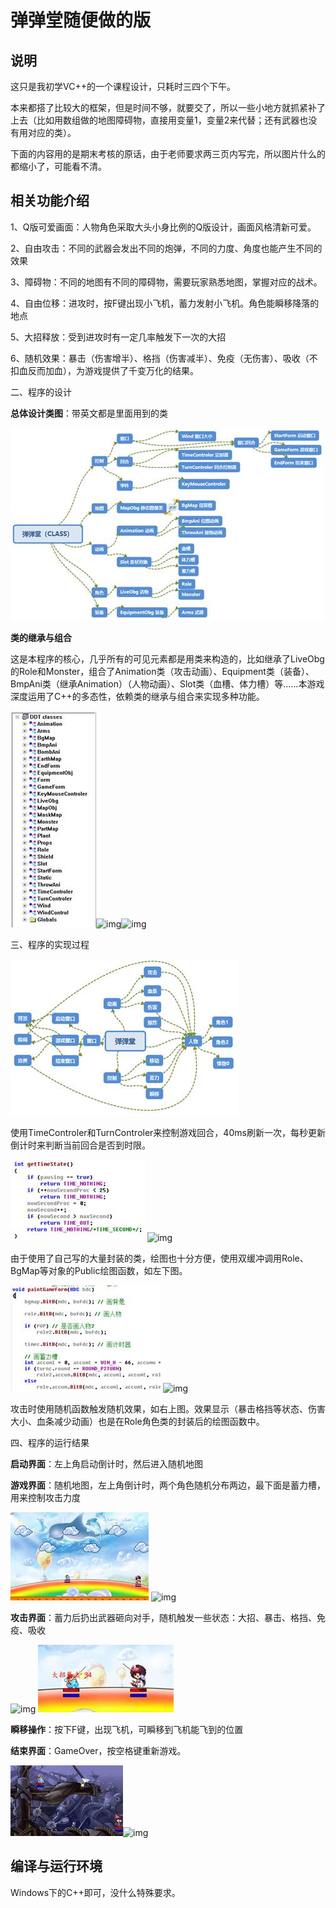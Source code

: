 # 弹弹堂随便做的版



## 说明

这只是我初学VC++的一个课程设计，只耗时三四个下午。

本来都搭了比较大的框架，但是时间不够，就要交了，所以一些小地方就抓紧补了上去（比如用数组做的地图障碍物，直接用变量1，变量2来代替；还有武器也没有用对应的类）。

下面的内容用的是期末考核的原话，由于老师要求两三页内写完，所以图片什么的都缩小了，可能看不清。



## 相关功能介绍

1、Q版可爱画面：人物角色采取大头小身比例的Q版设计，画面风格清新可爱。

2、自由攻击：不同的武器会发出不同的炮弹，不同的力度、角度也能产生不同的效果

3、障碍物：不同的地图有不同的障碍物，需要玩家熟悉地图，掌握对应的战术。

4、自由位移：进攻时，按F键出现小飞机，蓄力发射小飞机。角色能瞬移降落的地点

5、大招释放：受到进攻时有一定几率触发下一次的大招

6、随机效果：暴击（伤害增半）、格挡（伤害减半）、免疫（无伤害）、吸收（不扣血反而加血），为游戏提供了千变万化的结果。

二、程序的设计

**总体设计类图**：带英文都是里面用到的类

![img](README.assets/clip_image002.jpg)

**类的继承与组合**

这是本程序的核心，几乎所有的可见元素都是用类来构造的，比如继承了LiveObg的Role和Monster，组合了Animation类（攻击动画）、Equipment类（装备）、BmpAni类（继承Animation）（人物动画）、Slot类（血槽、体力槽）等……本游戏深度运用了C++的多态性，依赖类的继承与组合来实现多种功能。

![img](README.assets/clip_image004.jpg)![img](file:///C:/Users/ADMINI~1/AppData/Local/Temp/msohtmlclip1/01/clip_image006.jpg)![img](file:///C:/Users/ADMINI~1/AppData/Local/Temp/msohtmlclip1/01/clip_image008.jpg)

 

三、程序的实现过程

![img](README.assets/clip_image010.jpg)

使用TimeControler和TurnControler来控制游戏回合，40ms刷新一次，每秒更新倒计时来判断当前回合是否到时限。

![img](README.assets/clip_image012.jpg) ![img](file:///C:/Users/ADMINI~1/AppData/Local/Temp/msohtmlclip1/01/clip_image014.jpg)

由于使用了自己写的大量封装的类，绘图也十分方便，使用双缓冲调用Role、BgMap等对象的Public绘图函数，如左下图。

![img](README.assets/clip_image016.jpg) ![img](file:///C:/Users/ADMINI~1/AppData/Local/Temp/msohtmlclip1/01/clip_image018.jpg)

攻击时使用随机函数触发随机效果，如右上图。效果显示（暴击格挡等状态、伤害大小、血条减少动画）也是在Role角色类的封装后的绘图函数中。

 

四、程序的运行结果

**启动界面**：左上角启动倒计时，然后进入随机地图

**游戏界面**：随机地图，左上角倒计时，两个角色随机分布两边，最下面是蓄力槽，用来控制攻击力度

![img](README.assets/clip_image020.jpg) ![img](file:///C:/Users/ADMINI~1/AppData/Local/Temp/msohtmlclip1/01/clip_image022.jpg)

**攻击界面**：蓄力后扔出武器砸向对手，随机触发一些状态：大招、暴击、格挡、免疫、吸收

![img](file:///C:/Users/ADMINI~1/AppData/Local/Temp/msohtmlclip1/01/clip_image024.jpg) ![img](README.assets/clip_image026.jpg)

**瞬移操作**：按下F键，出现飞机，可瞬移到飞机能飞到的位置

**结束界面**：GameOver，按空格键重新游戏。

![img](README.assets/clip_image028.jpg)![img](file:///C:/Users/ADMINI~1/AppData/Local/Temp/msohtmlclip1/01/clip_image030.jpg)



## 编译与运行环境

Windows下的C++即可，没什么特殊要求。
